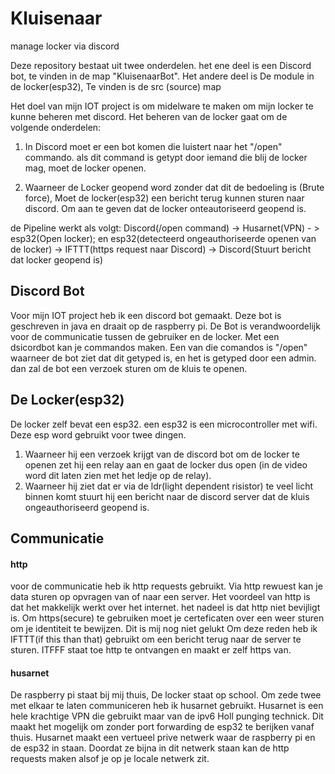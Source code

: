 # Kluisenaar
manage locker via discord



Deze repository bestaat uit twee onderdelen.
het ene deel is een Discord bot, te vinden in de map "KluisenaarBot". Het andere deel is De module in de locker(esp32), Te vinden is de src (source) map

Het doel van mijn IOT project is om midelware te maken om mijn locker te kunne beheren met discord.
Het beheren van de locker gaat om de volgende onderdelen:

1. In Discord moet er een bot komen die luistert naar het "/open" commando. als dit command is getypt door iemand die blij de locker mag, moet de locker openen.

2. Waarneer de Locker geopend word zonder dat dit de bedoeling is (Brute force), Moet de locker(esp32) een bericht terug kunnen sturen naar discord. Om aan te geven dat de locker onteautoriseerd geopend is.


de Pipeline werkt als volgt:
Discord(/open command) -> Husarnet(VPN) - > esp32(Open locker);
en
esp32(detecteerd ongeauthoriseerde openen van de locker) -> IFTTT(https request naar Discord) -> Discord(Stuurt bericht dat locker geopend is)


## Discord Bot
Voor mijn IOT project heb ik een discord bot gemaakt. Deze bot is geschreven in java en draait op de raspberry pi. 
De Bot is verandwoordelijk voor de communicatie tussen de gebruiker en de locker.
Met een dsicordbot kan je commandos maken. Een van die comandos is "/open" waarneer de bot ziet dat dit getyped is, en het is getyped door een admin. dan zal de bot een verzoek sturen om de kluis te openen.

## De Locker(esp32)
De locker zelf bevat een esp32. een esp32 is een microcontroller met wifi. Deze esp word gebruikt voor twee dingen. 
1. Waarneer hij een verzoek krijgt van de discord bot om de locker te openen zet hij een relay aan en gaat de locker dus open (in de video word dit laten zien met het ledje op de relay). 
2. Waarneer hij ziet dat er via de ldr(light dependent risistor) te veel licht binnen komt stuurt hij een bericht naar de discord server dat de kluis ongeauthoriseerd geopend is.


## Communicatie 
#### http
voor de communicatie heb ik http requests gebruikt. Via http rewuest kan je data sturen op opvragen van of naar een server. 
Het voordeel van http is dat het makkelijk werkt over het internet.
het nadeel is dat http niet bevijligt is.
Om https(secure) te gebruiken moet je certeficaten over een weer sturen om je identiteit te bewijzen. Dit is mij nog niet gelukt
Om deze reden heb ik IFTTT(if this than that) gebruikt om een bericht terug naar de server te sturen. ITFFF staat toe http te ontvangen en maakt er zelf https van.
#### husarnet
De raspberry pi staat bij mij thuis, De locker staat op school. Om zede twee met elkaar te laten communiceren heb ik husarnet gebruikt.
Husarnet is een hele krachtige VPN die gebruikt maar van de ipv6 Holl punging technick. Dit maakt het mogelijk om zonder port forwarding de esp32 te berijken vanaf thuis.
Husarnet maakt een vertueel prive netwerk waar de raspberry pi en de esp32 in staan. Doordat ze bijna in dit netwerk staan kan de http requests maken alsof je op je locale netwerk zit.
